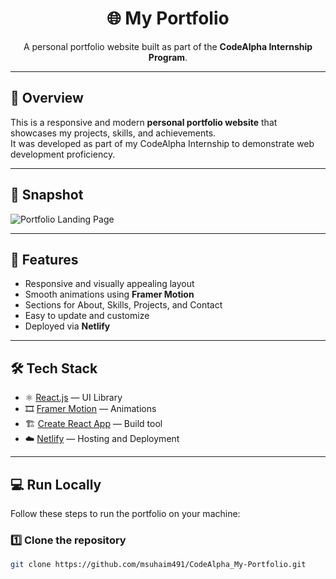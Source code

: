 <div align="center">
	<h1>🌐 My Portfolio</h1>
	<p>A personal portfolio website built as part of the <b>CodeAlpha Internship Program</b>.</p>
</div>

---

## 🧭 Overview

This is a responsive and modern **personal portfolio website** that showcases my projects, skills, and achievements.  
It was developed as part of my CodeAlpha Internship to demonstrate web development proficiency.

---

## 📸 Snapshot
![Portfolio Landing Page](https://raw.githubusercontent.com/msuhaim491/CodeAlpha_My-Portfolio/main/public/snapshot.png)

---

## 🧠 Features
- Responsive and visually appealing layout  
- Smooth animations using **Framer Motion**  
- Sections for About, Skills, Projects, and Contact  
- Easy to update and customize  
- Deployed via **Netlify**

---

## 🛠️ Tech Stack
- ⚛️ [React.js](https://reactjs.org/) — UI Library  
- 🎞️ [Framer Motion](https://www.framer.com/motion/) — Animations  
- 🏗️ [Create React App](https://create-react-app.dev/) — Build tool  
- ☁️ [Netlify](https://www.netlify.com/) — Hosting and Deployment

---

## 💻 Run Locally

Follow these steps to run the portfolio on your machine:

### 1️⃣ Clone the repository
```bash
git clone https://github.com/msuhaim491/CodeAlpha_My-Portfolio.git
